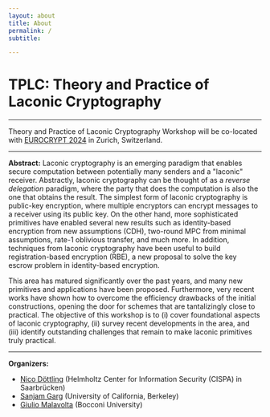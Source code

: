 ```yaml
---
layout: about
title: About
permalink: /
subtitle: 

---
```

# TPLC: Theory and Practice of Laconic Cryptography

---
Theory and Practice of Laconic Cryptography Workshop will be co-located with [EUROCRYPT 2024](https://eurocrypt.iacr.org/2024/) in  Zurich, Switzerland.  

---

**Abstract:** Laconic cryptography is an emerging paradigm that enables secure computation between potentially many senders and a "laconic" receiver. Abstractly, laconic cryptography can be thought of as a *reverse delegation* paradigm, where the party that does the computation is also the one that obtains the result. The simplest form of laconic cryptography is public-key encryption, where multiple encryptors can encrypt messages to a receiver using its public key. On the other hand, more sophisticated primitives have enabled several new results such as identity-based encryption from new assumptions (CDH), two-round MPC from minimal assumptions, rate-1 oblivious transfer, and much more. In addition, techniques from laconic cryptography have been useful to build registration-based encryption (RBE), a new proposal to solve the key escrow problem in identity-based encryption.

This area has matured significantly over the past years, and many new primitives and applications have been proposed. Furthermore, very recent works have shown how to overcome the efficiency drawbacks of the initial constructions, opening the door for schemes that are tantalizingly close to practical. The objective of this workshop is to (i) cover foundational aspects of laconic cryptography, (ii) survey recent developments in the area, and (iii) identify outstanding challenges that remain to make laconic primitives truly practical.

---

**Organizers:**
- [Nico Döttling](https://sites.google.com/site/nicodoettling/) (Helmholtz Center for Information Security (CISPA) in Saarbrücken)
- [Sanjam Garg](https://www.cs.berkeley.edu/~sanjamg) (University of California, Berkeley)
- [Giulio Malavolta](https://sites.google.com/view/giuliomalavolta/) (Bocconi University)
